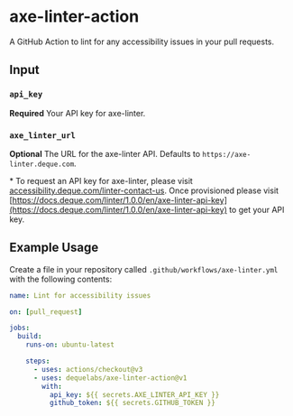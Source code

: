 # axe-linter-action

A GitHub Action to lint for any accessibility issues in your pull requests.

## Input

### `api_key`

**Required** Your API key for axe-linter.

### `axe_linter_url`

**Optional** The URL for the axe-linter API. Defaults to `https://axe-linter.deque.com`.

\* To request an API key for axe-linter, please visit [accessibility.deque.com/linter-contact-us](https://accessibility.deque.com/linter-contact-us). Once provisioned please visit [https://docs.deque.com/linter/1.0.0/en/axe-linter-api-key](https://docs.deque.com/linter/1.0.0/en/axe-linter-api-key) to get your API key.

## Example Usage

Create a file in your repository called `.github/workflows/axe-linter.yml` with the following contents:

```yaml
name: Lint for accessibility issues

on: [pull_request]

jobs:
  build:
    runs-on: ubuntu-latest

    steps:
      - uses: actions/checkout@v3
      - uses: dequelabs/axe-linter-action@v1
        with:
          api_key: ${{ secrets.AXE_LINTER_API_KEY }}
          github_token: ${{ secrets.GITHUB_TOKEN }}
```
